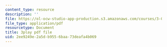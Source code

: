 ```yaml
---
content_type: resource
description: ''
file: https://ol-ocw-studio-app-production.s3.amazonaws.com/courses/3-091sc-introduction-to-solid-state-chemistry-fall-2010/2ee9249e2a5db9556baa73deafa4b069_AFS4JbQGB0c.pdf
file_type: application/pdf
resourcetype: Document
title: 3play pdf file
uid: 2ee9249e-2a5d-b955-6baa-73deafa4b069
---
```

